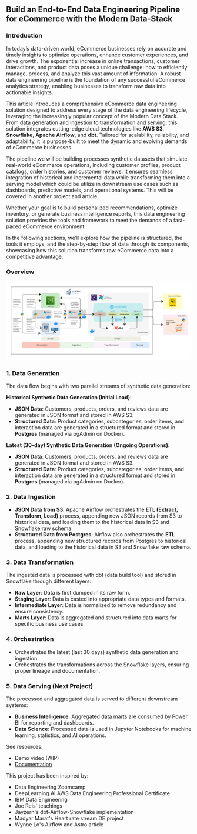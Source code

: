 ## Build an End-to-End Data Engineering Pipeline for eCommerce with the Modern Data-Stack

### Introduction
In today’s data-driven world, eCommerce businesses rely on accurate and timely insights to optimize operations, enhance customer experiences, and drive growth. The exponential increase in online transactions, customer interactions, and product data poses a unique challenge: how to efficiently manage, process, and analyze this vast amount of information. A robust data engineering pipeline is the foundation of any successful eCommerce analytics strategy, enabling businesses to transform raw data into actionable insights.

This article introduces a comprehensive eCommerce data engineering solution designed to address every stage of the data engineering lifecycle, leveraging the increasingly popular concept of the Modern Data Stack. From data generation and ingestion to transformation and serving, this solution integrates cutting-edge cloud technologies like **AWS S3**, **Snowflake**, **Apache Airflow**, and **dbt**. Tailored for scalability, reliability, and adaptability, it is purpose-built to meet the dynamic and evolving demands of eCommerce businesses.

The pipeline we will be building processes synthetic datasets that simulate real-world eCommerce operations, including customer profiles, product catalogs, order histories, and customer reviews. It ensures seamless integration of historical and incremental data while transforming them into a serving model which could be utilize in downstream use cases such as dashboards, predictive models, and operational systems. This will be covered in another project and article.

Whether your goal is to build personalized recommendations, optimize inventory, or generate business intelligence reports, this data engineering solution provides the tools and framework to meet the demands of a fast-paced eCommerce environment.

In the following sections, we’ll explore how the pipeline is structured, the tools it employs, and the step-by-step flow of data through its components, showcasing how this solution transforms raw eCommerce data into a competitive advantage.

### Overview
![DE eCommerce Diagram](modern-data-stack.png)

### **1. Data Generation**

The data flow begins with two parallel streams of synthetic data generation:

**Historical Synthetic Data Generation (Initial Load):**

- **JSON Data**: Customers, products, orders, and reviews data are generated in JSON format and stored in AWS S3.
- **Structured Data**: Product categories, subcategories, order items, and interaction data are generated in a structured format and stored in **Postgres** (managed via pgAdmin on Docker).

**Latest (30-day) Synthetic Data Generation (Ongoing Operations):**

- **JSON Data**: Customers, products, orders, and reviews data are generated in JSON format and stored in AWS S3.
- **Structured Data**: Product categories, subcategories, order items, and interaction data are generated in a structured format and stored in **Postgres** (managed via pgAdmin on Docker).

### **2. Data Ingestion**

- **JSON Data from S3**: Apache Airflow orchestrates the **ETL (Extract, Transform, Load)** process, appending new JSON records from S3 to historical data, and loading them to the historical data in S3 and Snowflake raw schema.
- **Structured Data from Postgres**: Airflow also orchestrates the **ETL** process, appending new structured records from Postgres to historical data, and loading to the historical data in S3 and Snowflake raw schema.

### **3. Data Transformation**

The ingested data is processed with dbt (data build tool) and stored in Snowflake through different layers:

- **Raw Layer**: Data is first dumped in its raw form.
- **Staging Layer**: Data is casted into appropriate data types and formats.
- **Intermediate Layer**: Data is normalized to remove redundancy and ensure consistency.
- **Marts Layer**: Data is aggregated and structured into data marts for specific business use cases.

### **4. Orchestration**

- Orchestrates the latest (last 30 days) synthetic data generation and ingestion
- Orchestrates the transformations across the Snowflake layers, ensuring proper lineage and documentation.

### **5. Data Serving (Next Project)**

The processed and aggregated data is served to different downstream systems:

- **Business Intelligence**: Aggregated data marts are consumed by Power BI for reporting and dashboards.
- **Data Science**: Processed data is used in Jupyter Notebooks for machine learning, statistics, and AI operations.


See resources:
- Demo video (WIP)
- [Documentation](https://medium.com/@sclauguico/build-an-end-to-end-data-engineering-pipeline-for-ecommerce-with-a-modern-data-stack-e874d89b9906)

This project has been inspired by:
- Data Engineering Zoomcamp
- DeepLearning.AI AWS Data Engineering Professional Certificate
- IBM Data Engineering
- Joe Reis' teachings
- Jayzern's dbt-Airflow-Snowflake implementation
- Madyar Marat's Heart rate stream DE project
- Wynne Lo's Airflow and Astro article
